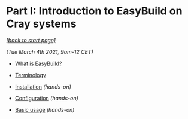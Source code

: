 # Part I: Introduction to EasyBuild on Cray systems

*[[back to start page]](index.md)*

*(Tue March 4th 2021, 9am-12 CET)*

-   [What is EasyBuild?](1_01_what_is_easybuild.md)

-   [Terminology](terminology.md)
-   [Installation](installation.md) *(hands-on)*
-   [Configuration](configuration.md) *(hands-on)*
-   [Basic usage](basic_usage.md) *(hands-on)*

